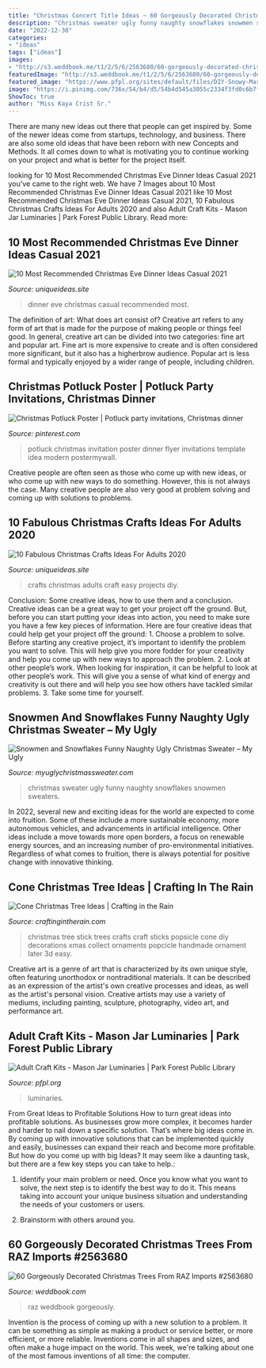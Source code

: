 ```yaml
---
title: "Christmas Concert Title Ideas ~ 60 Gorgeously Decorated Christmas Trees From Raz Imports #2563680"
description: "Christmas sweater ugly funny naughty snowflakes snowmen sweaters"
date: "2022-12-30"
categories:
- "ideas"
tags: ["ideas"]
images:
- "http://s3.weddbook.me/t1/2/5/6/2563680/60-gorgeously-decorated-christmas-trees-from-raz-imports.jpg"
featuredImage: "http://s3.weddbook.me/t1/2/5/6/2563680/60-gorgeously-decorated-christmas-trees-from-raz-imports.jpg"
featured_image: "https://www.pfpl.org/sites/default/files/DIY-Snowy-Mason-Jars-1.jpg"
image: "https://i.pinimg.com/736x/54/b4/d5/54b4d545a3055c2334f3fd0c6b7faf8f.jpg"
ShowToc: true
author: "Miss Kaya Crist Sr."
---
```



There are many new ideas out there that people can get inspired by. Some of the newer ideas come from startups, technology, and business. There are also some old ideas that have been reborn with new Concepts and Methods. It all comes down to what is motivating you to continue working on your project and what is better for the project itself.

	

		
looking for 10 Most Recommended Christmas Eve Dinner Ideas Casual 2021 you've came to the right web. We have 7 Images about 10 Most Recommended Christmas Eve Dinner Ideas Casual 2021 like 10 Most Recommended Christmas Eve Dinner Ideas Casual 2021, 10 Fabulous Christmas Crafts Ideas For Adults 2020 and also Adult Craft Kits - Mason Jar Luminaries | Park Forest Public Library. Read more:
		
    
## 10 Most Recommended Christmas Eve Dinner Ideas Casual 2021

<img loading=lazy src="http://www.uniqueideas.site/wp-content/uploads/fashion-style-ideas-for-casual-christmase-dinner-best-82-casual.jpg" onerror="this.onerror=null;this.src='https://tse2.mm.bing.net/th?id=OIP.fUQ0XcAYXDUEef0GPiusxwHaJ4&amp;pid=15.1';" alt="10 Most Recommended Christmas Eve Dinner Ideas Casual 2021">

_Source: uniqueideas.site_

>dinner eve christmas casual recommended most. 

	

The definition of art: What does art consist of?
Creative art refers to any form of art that is made for the purpose of making people or things feel good. In general, creative art can be divided into two categories: fine art and popular art. Fine art is more expensive to create and is often considered more significant, but it also has a higherbrow audience. Popular art is less formal and typically enjoyed by a wider range of people, including children.

    
## Christmas Potluck Poster | Potluck Party Invitations, Christmas Dinner

<img loading=lazy src="https://i.pinimg.com/736x/54/b4/d5/54b4d545a3055c2334f3fd0c6b7faf8f.jpg" onerror="this.onerror=null;this.src='https://tse1.mm.bing.net/th?id=OIP.vL_KGZBQgDqXKinI_WoxIwHaJm&amp;pid=15.1';" alt="Christmas Potluck Poster | Potluck party invitations, Christmas dinner">

_Source: pinterest.com_

>potluck christmas invitation poster dinner flyer invitations template idea modern postermywall. 

	

Creative people are often seen as those who come up with new ideas, or who come up with new ways to do something. However, this is not always the case. Many creative people are also very good at problem solving and coming up with solutions to problems.

    
## 10 Fabulous Christmas Crafts Ideas For Adults 2020

<img loading=lazy src="https://www.uniqueideas.site/wp-content/uploads/55-easy-christmas-crafts-simple-diy-holiday-craft-ideas-projects-1-800x800.jpg" onerror="this.onerror=null;this.src='https://tse2.mm.bing.net/th?id=OIP.EJFEYiJWhzJl1MK-GhyDUAHaHa&amp;pid=15.1';" alt="10 Fabulous Christmas Crafts Ideas For Adults 2020">

_Source: uniqueideas.site_

>crafts christmas adults craft easy projects diy. 

	

Conclusion: Some creative ideas, how to use them and a conclusion.
Creative ideas can be a great way to get your project off the ground. But, before you can start putting your ideas into action, you need to make sure you have a few key pieces of information. Here are four creative ideas that could help get your project off the ground: 1. Choose a problem to solve. Before starting any creative project, it’s important to identify the problem you want to solve. This will help give you more fodder for your creativity and help you come up with new ways to approach the problem. 2. Look at other people’s work. When looking for inspiration, it can be helpful to look at other people’s work. This will give you a sense of what kind of energy and creativity is out there and will help you see how others have tackled similar problems. 3. Take some time for yourself.

    
## Snowmen And Snowflakes Funny Naughty Ugly Christmas Sweater – My Ugly

<img loading=lazy src="https://cdn.shopify.com/s/files/1/0070/8002/products/z171a-naughty-christmas-sweater_1200x1200.jpeg?v=1568702659" onerror="this.onerror=null;this.src='https://tse2.mm.bing.net/th?id=OIP.aC2yum5XuS0-I_N7XH_NQwHaJ4&amp;pid=15.1';" alt="Snowmen and Snowflakes Funny Naughty Ugly Christmas Sweater – My Ugly">

_Source: myuglychristmassweater.com_

>christmas sweater ugly funny naughty snowflakes snowmen sweaters. 

	

In 2022, several new and exciting ideas for the world are expected to come into fruition. Some of these include a more sustainable economy, more autonomous vehicles, and advancements in artificial intelligence. Other ideas include a move towards more open borders, a focus on renewable energy sources, and an increasing number of pro-environmental initiatives. Regardless of what comes to fruition, there is always potential for positive change with innovative thinking.

    
## Cone Christmas Tree Ideas | Crafting In The Rain

<img loading=lazy src="http://1.bp.blogspot.com/-FEj_EwKmwsA/UJvWqUqr4FI/AAAAAAAACuw/6lNSLL85pws/s1600/popsicle+stick+tree.jpg" onerror="this.onerror=null;this.src='https://tse4.mm.bing.net/th?id=OIP.3EAiXRn9l8PK0ZL6khe6xAHaJu&amp;pid=15.1';" alt="Cone Christmas Tree Ideas | Crafting in the Rain">

_Source: craftingintherain.com_

>christmas tree stick trees crafts craft sticks popsicle cone diy decorations xmas collect ornaments popcicle handmade ornament later 3d easy. 

	

Creative art is a genre of art that is characterized by its own unique style, often featuring unorthodox or nontraditional materials. It can be described as an expression of the artist's own creative processes and ideas, as well as the artist's personal vision. Creative artists may use a variety of mediums, including painting, sculpture, photography, video art, and performance art.

    
## Adult Craft Kits - Mason Jar Luminaries | Park Forest Public Library

<img loading=lazy src="https://www.pfpl.org/sites/default/files/DIY-Snowy-Mason-Jars-1.jpg" onerror="this.onerror=null;this.src='https://tse4.mm.bing.net/th?id=OIP.CmopCRlwlvHnLwO3fP-O6AHaLS&amp;pid=15.1';" alt="Adult Craft Kits - Mason Jar Luminaries | Park Forest Public Library">

_Source: pfpl.org_

>luminaries. 

	

From Great Ideas to Profitable Solutions
How to turn great ideas into profitable solutions. As businesses grow more complex, it becomes harder and harder to nail down a specific solution. That’s where big ideas come in. By coming up with innovative solutions that can be implemented quickly and easily, businesses can expand their reach and become more profitable.
But how do you come up with big Ideas? It may seem like a daunting task, but there are a few key steps you can take to help.:

1) Identify your main problem or need. Once you know what you want to solve, the next step is to identify the best way to do it. This means taking into account your unique business situation and understanding the needs of your customers or users.

2) Brainstorm with others around you.

    
## 60 Gorgeously Decorated Christmas Trees From RAZ Imports #2563680

<img loading=lazy src="http://s3.weddbook.me/t1/2/5/6/2563680/60-gorgeously-decorated-christmas-trees-from-raz-imports.jpg" onerror="this.onerror=null;this.src='https://tse4.mm.bing.net/th?id=OIP.t2hXBTD2PMx-5n7YSjixVgHaNf&amp;pid=15.1';" alt="60 Gorgeously Decorated Christmas Trees From RAZ Imports #2563680">

_Source: weddbook.com_

>raz weddbook gorgeously. 

	

Invention is the process of coming up with a new solution to a problem. It can be something as simple as making a product or service better, or more efficient, or more reliable. Inventions come in all shapes and sizes, and often make a huge impact on the world. This week, we're talking about one of the most famous inventions of all time: the computer.


